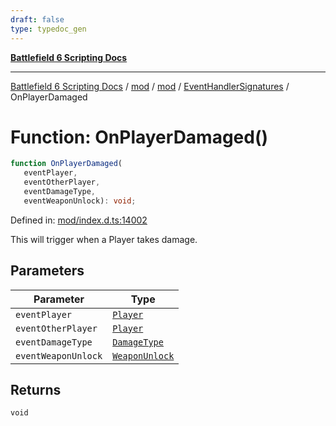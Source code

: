 ```yaml
---
draft: false
type: typedoc_gen
---
```


[**Battlefield 6 Scripting Docs**](../../../../_index.md)

***

[Battlefield 6 Scripting Docs](../../../../_index.md) / [mod](../../../_index.md) / [mod](../../_index.md) / [EventHandlerSignatures](../_index.md) / OnPlayerDamaged

# Function: OnPlayerDamaged()

```ts
function OnPlayerDamaged(
   eventPlayer, 
   eventOtherPlayer, 
   eventDamageType, 
   eventWeaponUnlock): void;
```

Defined in: [mod/index.d.ts:14002](https://github.com/battlefield-portal-community/portal-docs/blob/6d87e21c5922a3efb03c634dbe98e5fe6e797672/generators/santiago/mod/index.d.ts#L14002)

This will trigger when a Player takes damage.

## Parameters

| Parameter | Type |
| ------ | ------ |
| `eventPlayer` | [`Player`](../../Player/_index.md) |
| `eventOtherPlayer` | [`Player`](../../Player/_index.md) |
| `eventDamageType` | [`DamageType`](../../DamageType/_index.md) |
| `eventWeaponUnlock` | [`WeaponUnlock`](../../WeaponUnlock/_index.md) |

## Returns

`void`
